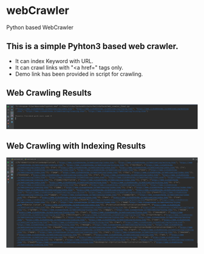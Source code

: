 # webCrawler
Python based WebCrawler

## This is a simple Pyhton3 based web crawler.
- It can index Keyword with URL.
- It can crawl links with "<a href=" tags only.
- Demo link has been provided in script for crawling.


## Web Crawling Results
![WebCrawling](https://github.com/rishabhverma17/webCrawler/blob/master/WebCrawling.png)

## Web Crawling with Indexing Results
![Webcrawling And Idexing](https://github.com/rishabhverma17/webCrawler/blob/master/WebCraling%20and%20Indexing.png)
